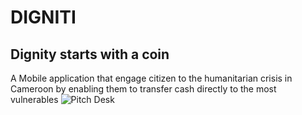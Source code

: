  # DIGNITI 
## Dignity starts with a coin 
A Mobile application that engage citizen to the humanitarian crisis in Cameroon by enabling them to transfer cash directly to the most vulnerables
![Pitch Desk](https://app.slidebean.com/p/jcFFpHtxJO/THE-DIGNITI-PROJECT)
